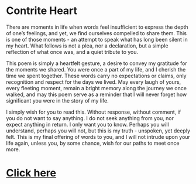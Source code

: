 # Contrite Heart
There are moments in life when words feel insufficient to express the depth of one’s feelings, and yet, we find ourselves compelled to share them. This is one of those moments - an attempt to speak what has long been silent in my heart. What follows is not a plea, nor a declaration, but a simple reflection of what once was, and a quiet tribute to you.


This poem is simply a heartfelt gesture, a desire to convey my gratitude for the moments we shared. You were once a part of my life, and I cherish the time we spent together. These words carry no expectations or claims, only recognition and respect for the days we lived. May every laugh of yours, every fleeting moment, remain a bright memory along the journey we once walked, and may this poem serve as a reminder that I will never forget how significant you were in the story of my life.


I simply wish for you to read this. Without response, without comment, if you do not want to say anything. I do not seek anything from you, nor expect anything in return. I only want you to know. Perhaps you will understand, perhaps you will not, but this is my truth - unspoken, yet deeply felt. This is my final offering of words to you, and I will not intrude upon your life again, unless you, by some chance, wish for our paths to meet once more. 

# [Click here](https://github.com/6A7573743469736162656C/Contrite-Heart/blob/main/contrite-heart.pdf)
